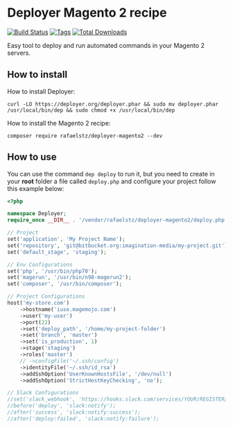# Deployer Magento 2 recipe

[![Build Status](https://travis-ci.org/rafaelstz/deployer-magento2.svg?branch=master)](https://travis-ci.org/rafaelstz/deployer-magento2)
[![Tags](https://img.shields.io/github/tag/rafaelstz/deployer-magento2.svg)](https://github.com/rafaelstz/deployer-magento2/releases)
<a href="https://packagist.org/packages/rafaelstz/deployer-magento2"><img src="https://img.shields.io/packagist/dt/rafaelstz/deployer-magento2.svg" alt="Total Downloads"></a>

Easy tool to deploy and run automated commands in your Magento 2 servers.

How to install
-------

How to install Deployer:

```
curl -LO https://deployer.org/deployer.phar && sudo mv deployer.phar /usr/local/bin/dep && sudo chmod +x /usr/local/bin/dep
```

How to install the Magento 2 recipe:

```
composer require rafaelstz/deployer-magento2 --dev
```

How to use
-----

You can use the command `dep deploy` to run it, but you need to create in your **root** folder a file called `deploy.php` and configure your project follow this example below:

```php
<?php

namespace Deployer;
require_once __DIR__ . '/vendor/rafaelstz/deployer-magento2/deploy.php';

// Project
set('application', 'My Project Name');
set('repository', 'git@bitbucket.org:imagination-media/my-project.git');
set('default_stage', 'staging');

// Env Configurations
set('php', '/usr/bin/php70');
set('magerun', '/usr/bin/n98-magerun2');
set('composer', '/usr/bin/composer');

// Project Configurations
host('my-store.com')
    ->hostname('iuse.magemojo.com')
    ->user('my-user')
    ->port(22)
    ->set('deploy_path', '/home/my-project-folder')
    ->set('branch', 'master')
    ->set('is_production', 1)
    ->stage('staging')
    ->roles('master')
    // ->configFile('~/.ssh/config')
    ->identityFile('~/.ssh/id_rsa')
    ->addSshOption('UserKnownHostsFile', '/dev/null')
    ->addSshOption('StrictHostKeyChecking', 'no');

// Slack Configurations
//set('slack_webhook', 'https://hooks.slack.com/services/YOUR/REGISTER/HERE');
//before('deploy', 'slack:notify');
//after('success', 'slack:notify:success');
//after('deploy:failed', 'slack:notify:failure');


```
